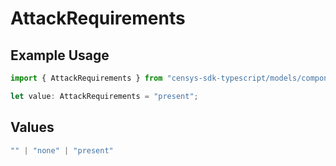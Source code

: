 # AttackRequirements

## Example Usage

```typescript
import { AttackRequirements } from "censys-sdk-typescript/models/components";

let value: AttackRequirements = "present";
```

## Values

```typescript
"" | "none" | "present"
```